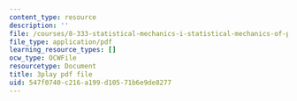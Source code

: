 ```yaml
---
content_type: resource
description: ''
file: /courses/8-333-statistical-mechanics-i-statistical-mechanics-of-particles-fall-2013/547f0740c216a199d10571b6e9de8277_TSjJlJJ2aoI.pdf
file_type: application/pdf
learning_resource_types: []
ocw_type: OCWFile
resourcetype: Document
title: 3play pdf file
uid: 547f0740-c216-a199-d105-71b6e9de8277
---
```

